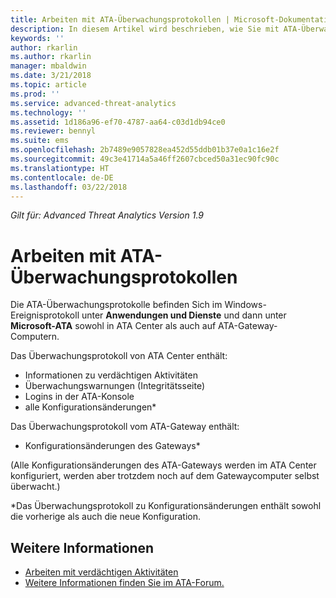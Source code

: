 ```yaml
---
title: Arbeiten mit ATA-Überwachungsprotokollen | Microsoft-Dokumentation
description: In diesem Artikel wird beschrieben, wie Sie mit ATA-Überwachungsprotokollen im Windows-Ereignisprotokoll arbeiten können.
keywords: ''
author: rkarlin
ms.author: rkarlin
manager: mbaldwin
ms.date: 3/21/2018
ms.topic: article
ms.prod: ''
ms.service: advanced-threat-analytics
ms.technology: ''
ms.assetid: 1d186a96-ef70-4787-aa64-c03d1db94ce0
ms.reviewer: bennyl
ms.suite: ems
ms.openlocfilehash: 2b7489e9057828ea452d55ddb01b37e0a1c16e2f
ms.sourcegitcommit: 49c3e41714a5a46ff2607cbced50a31ec90fc90c
ms.translationtype: HT
ms.contentlocale: de-DE
ms.lasthandoff: 03/22/2018
---
```

*Gilt für: Advanced Threat Analytics Version 1.9*

# <a name="working-with-ata-audit-logs"></a>Arbeiten mit ATA-Überwachungsprotokollen

Die ATA-Überwachungsprotokolle befinden Sich im Windows-Ereignisprotokoll unter **Anwendungen und Dienste** und dann unter **Microsoft-ATA** sowohl in ATA Center als auch auf ATA-Gateway-Computern.

Das Überwachungsprotokoll von ATA Center enthält:
-   Informationen zu verdächtigen Aktivitäten
-   Überwachungswarnungen (Integritätsseite)
-   Logins in der ATA-Konsole
-   alle Konfigurationsänderungen*

Das Überwachungsprotokoll vom ATA-Gateway enthält:
-   Konfigurationsänderungen des Gateways* 

(Alle Konfigurationsänderungen des ATA-Gateways werden im ATA Center konfiguriert, werden aber trotzdem noch auf dem Gatewaycomputer selbst überwacht.)

*Das Überwachungsprotokoll zu Konfigurationsänderungen enthält sowohl die vorherige als auch die neue Konfiguration.


## <a name="see-also"></a>Weitere Informationen
- [Arbeiten mit verdächtigen Aktivitäten](working-with-suspicious-activities.md)
- [Weitere Informationen finden Sie im ATA-Forum.](https://social.technet.microsoft.com/Forums/security/home?forum=mata)

